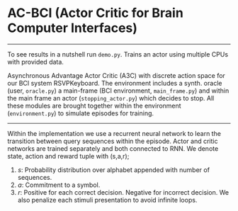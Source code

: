 # AC-BCI (Actor Critic for Brain Computer Interfaces)
------------------------
To see results in a nutshell run `demo.py`. Trains an actor using multiple CPUs with provided data.

Asynchronous Advantage Actor Critic (A3C) with discrete action space for our BCI system RSVPKeyboard. The environment includes a synth. oracle (user, `oracle.py`) a main-frame (BCI environment, `main_frame.py`) and within the main frame an actor (`stopping_actor.py`) which decides to stop. All these modules are brought together within the environment (`environment.py`) to simulate episodes for training.

__________________________
Within the implementation we use a recurrent neural network to learn the transition between query sequences within the episode. Actor and critic networks are trained separately and both connected to RNN. We denote state, action and reward tuple with (s,a,r);
1. *s*: Probability distribution over alphabet appended with number of sequences.
2. *a*: Commitment to a symbol. 
3. *r*: Positive for each correct decision. Negative for incorrect decision. 
        We also penalize each stimuli presentation to avoid infinite loops.
